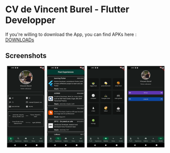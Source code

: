 
# CV de Vincent Burel - Flutter Developper

If you're willing to download the App, you can find APKs here : [DOWNLOADs](https://drive.google.com/drive/folders/1qpD1AUSverU5bodJkvB7S6tnlGRVt37r?usp=sharing)

## Screenshots

![App Screenshot](https://github.com/On-Arap/vincentburel_resume/blob/main/assets/screenshot.png?raw=true)

